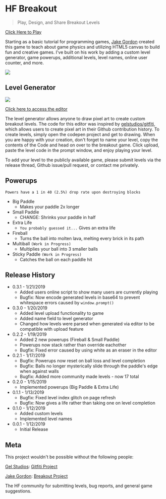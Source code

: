 # HF Breakout
> Play, Design, and Share Breakout Levels

[Click Here to Play](https://xadamxk.github.io/hf-breakout/)

Starting as a basic tutorial for programming games, [Jake Gordon](https://github.com/jakesgordon) created this game to teach about game physics and utilizing HTML5 canvas to build fun and creative games. I've built on his work by adding a custom level generator, game powerups, additional levels, level names, online user counter, and more.

![](https://github.com/xadamxk/hf-breakout/blob/master/Promo/levels.gif?raw=true)

## Level Generator

![](https://github.com/xadamxk/hf-breakout/blob/master/Promo/editor_demo.gif?raw=true)


[Click here to access the editor](https://codepen.io/xadamxk/pen/XoyPbq)

The level generator allows anyone to draw pixel art to create custom breakout levels. The code for this editor was inspired by [gelstudios/gitfiti](https://github.com/gelstudios/gitfiti), which allows users to create pixel art in their Github contribution history. To create levels, simply open the codepen project and get to drawing. When you are happy with your creation, don't forget to name your level, copy the contents of the Code and head on over to the breakout game. Click upload, paste the level code in the prompt window, and enjoy playing your level.

To add your level to the publicly available game, please submit levels via the release thread, Github issue/pull request, or contact me privately.


## Powerups
`Powers have a 1 in 40 (2.5%) drop rate upon destroying blocks`

* Big Paddle
    * Makes your paddle 2x longer
* Small Paddle
    * CHANGE: Shrinks your paddle in half
* Extra Life
    * `You probably guessed it...` Gives an extra life
* Fireball
    * Turns the ball into molten lava, melting every brick in its path
* Multiball `(Work in Progress)`
    * Multiplies your ball into 3 smaller balls
* Sticky Paddle `(Work in Progress)`
    * Catches the ball on each paddle hit

## Release History
* 0.3.1 - 1/21/2019
    * Added users online script to show many users are currently playing
    * Bugfix: Now encode generated levels in base64 to prevent whitespace errors caused by `window.prompt()`
* 0.3.0 - 1/20/2019
    * Added level upload functionality to game
    * Added name field to level generator
    * Changed how levels were parsed when generated via editor to be compatible with upload feature
* 0.2.2 - 1/19/2019
    * Added 2 new powerups (Fireball & Small Paddle)
    * Powerups now stack rather than override eachother
    * Bugfix: Fixed error caused by using white as an eraser in the editor
* 0.2.1 - 1/17/2019
    * Bugfix: Powerups now reset on ball loss and level completion
    * Bugfix: Balls no longer mysterically slide through the paddle's edge when against walls
    * Bugfix: Added more community made levels - now 17 total
* 0.2.0 - 1/15/2019
    * Implemented powerups (Big Paddle & Extra Life)
* 0.1.1 - 1/13/2019
    * Bugfix: Fixed level index glitch on page refresh
    * Bugfix: Now gives a life rather than taking one on level completion
* 0.1.0 - 1/12/2019
    * Added custom levels
    * Implemented level names
* 0.0.1 - 1/12/2019
    * Initial Release

## Meta

This project wouldn't be possible without the following people:

[Gel Studios](https://github.com/gelstudios): [Gitfiti Project](https://github.com/gelstudios/gitfiti)

[Jake Gordon](https://github.com/jakesgordon): [Breakout Project](https://github.com/jakesgordon/javascript-breakout)

The HF community for submitting levels, bug reports, and general game suggestions.
